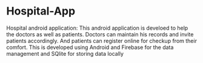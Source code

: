 # Hospital-App
Hospital android application: This android application is develoed to help the
doctors as well as patients. Doctors can maintain his records and invite patients
accordingly. And patients can register online for checkup from their comfort. This
is developed using Android and Firebase for the data management and SQlite for
storing data locally
